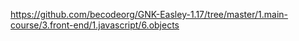 https://github.com/becodeorg/GNK-Easley-1.17/tree/master/1.main-course/3.front-end/1.javascript/6.objects
